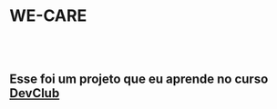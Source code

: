 <h1>WE-CARE</h1>

<br>
<br>
<h2>Esse foi um projeto que eu aprende no curso <a href="https://rodolfomori.com.br/devclub">DevClub</a></h2>


<img scr="https://github.com/sibelibel26/WE-CARE/blob/main/assetes/WE%20CARE%20imagem.jpeg?raw=true" />
